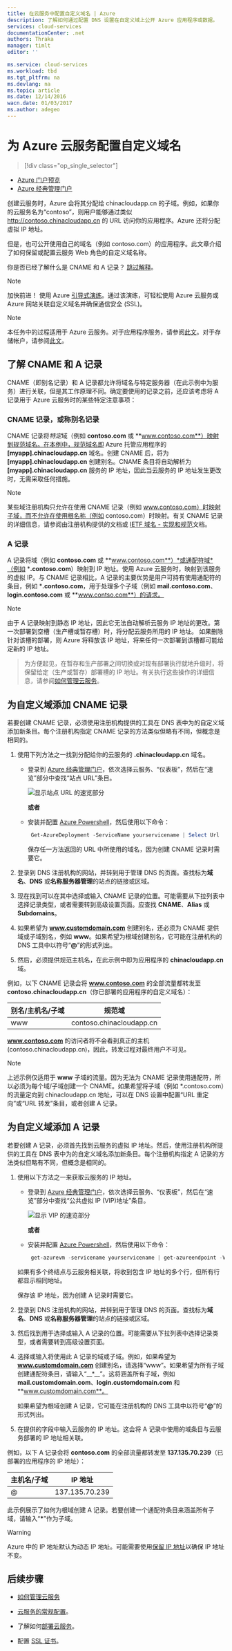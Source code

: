 ```yaml
---
title: 在云服务中配置自定义域名 | Azure
description: 了解如何通过配置 DNS 设置在自定义域上公开 Azure 应用程序或数据。
services: cloud-services
documentationCenter: .net
authors: Thraka
manager: timlt
editor: ''

ms.service: cloud-services
ms.workload: tbd
ms.tgt_pltfrm: na
ms.devlang: na
ms.topic: article
ms.date: 12/14/2016
wacn.date: 01/03/2017
ms.author: adegeo
---
```


# 为 Azure 云服务配置自定义域名

> [!div class="op_single_selector"]
- [Azure 门户预览](./cloud-services-custom-domain-name-portal.md)
- [Azure 经典管理门户](./cloud-services-custom-domain-name.md)

创建云服务时，Azure 会将其分配给 chinacloudapp.cn 的子域。例如，如果你的云服务名为“contoso”，则用户能够通过类似 http://contoso.chinacloudapp.cn 的 URL 访问你的应用程序。Azure 还将分配虚拟 IP 地址。

但是，也可公开使用自己的域名（例如 contoso.com）的应用程序。此文章介绍了如何保留或配置云服务 Web 角色的自定义域名称。

你是否已经了解什么是 CNAME 和 A 记录？ [跳过解释](#add-a-cname-record-for-your-custom-domain)。

> [!NOTE]
加快前进！ 使用 Azure [引导式演练](http://support.microsoft.com/zh-cn/kb/2990804)。通过该演练，可轻松使用 Azure 云服务或 Azure 网站关联自定义域名并确保通信安全 (SSL)。

<p/>

> [!NOTE]
本任务中的过程适用于 Azure 云服务。对于应用程序服务，请参阅[此文](../app-service-web/web-sites-custom-domain-name.md)。对于存储帐户，请参阅[此文](../storage/storage-custom-domain-name.md)。

## 了解 CNAME 和 A 记录

CNAME（即别名记录）和 A 记录都允许将域名与特定服务器（在此示例中为服务）进行关联，但是其工作原理不同。确定要使用的记录之前，还应该考虑将 A 记录用于 Azure 云服务时的某些特定注意事项：

### CNAME 记录，或称别名记录

CNAME 记录将*特定*域（例如 **contoso.com** 或 **www.contoso.com**）映射到规范域名。在本例中，规范域名即 Azure 托管应用程序的 **[myapp].chinacloudapp.cn** 域名。创建 CNAME 后，将为 **[myapp].chinacloudapp.cn** 创建别名。CNAME 条目将自动解析为 **[myapp].chinacloudapp.cn** 服务的 IP 地址，因此当云服务的 IP 地址发生更改时，无需采取任何措施。

> [!NOTE]
某些域注册机构只允许在使用 CNAME 记录（例如 www.contoso.com）时映射子域，而不允许在使用根名称（例如 contoso.com）时映射。有关 CNAME 记录的详细信息，请参阅由注册机构提供的文档或 [IETF 域名 - 实现和规范](http://tools.ietf.org/html/rfc1035)文档。

### A 记录

A 记录将域（例如 **contoso.com** 或 **www.contoso.com**）*或通配符域*（例如 ***.contoso.com**）映射到 IP 地址。使用 Azure 云服务时，映射到该服务的虚拟 IP。与 CNAME 记录相比，A 记录的主要优势是用户可持有使用通配符的条目，例如 ***.contoso.com**，用于处理多个子域（例如 **mail.contoso.com**、**login.contoso.com** 或 **www.contso.com**）的请求。

> [!NOTE]
由于 A 记录映射到静态 IP 地址，因此它无法自动解析云服务 IP 地址的更改。第一次部署到空槽（生产槽或暂存槽）时，将分配云服务所用的 IP 地址。 如果删除针对该槽的部署，则 Azure 将释放该 IP 地址，将来任何一次部署到该槽都可能给定新的 IP 地址。
>
> 为方便起见，在暂存和生产部署之间切换或对现有部署执行就地升级时，将保留给定（生产或暂存）部署槽的 IP 地址。有关执行这些操作的详细信息，请参阅[如何管理云服务](./cloud-services-how-to-manage.md)。

## <a name="add-a-cname-record-for-your-custom-domain"></a> 为自定义域添加 CNAME 记录

若要创建 CNAME 记录，必须使用注册机构提供的工具在 DNS 表中为的自定义域添加新条目。每个注册机构指定 CNAME 记录的方法类似但略有不同，但概念是相同的。

1. 使用下列方法之一找到分配给你的云服务的 **.chinacloudapp.cn** 域名。

   * 登录到 [Azure 经典管理门户]，依次选择云服务、“仪表板”，然后在“速览”部分中查找“站点 URL”条目。

       ![显示站点 URL 的速览部分][csurl]

       **或者**

   * 安装并配置 [Azure Powershell](../powershell-install-configure.md)，然后使用以下命令：

       ```powershell
        Get-AzureDeployment -ServiceName yourservicename | Select Url
       ```

     保存任一方法返回的 URL 中所使用的域名，因为创建 CNAME 记录时需要它。

1.  登录到 DNS 注册机构的网站，并转到用于管理 DNS 的页面。查找标为**域名**、**DNS** 或**名称服务器管理**的站点的链接或区域。

2.  现在找到可以在其中选择或输入 CNAME 记录的位置。可能需要从下拉列表中选择记录类型，或者需要转到高级设置页面。应查找 **CNAME**、**Alias** 或 **Subdomains**。

3.  如果希望为 **www.customdomain.com** 创建别名，还必须为 CNAME 提供域或子域别名，例如 **www**。如果希望为根域创建别名，它可能在注册机构的 DNS 工具中以符号“**@**”的形式列出。

4. 然后，必须提供规范主机名，在此示例中即为应用程序的 **chinacloudapp.cn** 域。

例如，以下 CNAME 记录会将 **www.contoso.com** 的全部流量都转发至 **contoso.chinacloudapp.cn**（你已部署的应用程序的自定义域名）：

| 别名/主机名/子域 | 规范域 |
| ------------------------- | -------------------- |
| www | contoso.chinacloudapp.cn |

**www.contoso.com** 的访问者将不会看到真正的主机 (contoso.chinacloudapp.cn)，因此，转发过程对最终用户不可见。

> [!NOTE]
上述示例仅适用于 **www** 子域的流量。因为无法为 CNAME 记录使用通配符，所以必须为每个域/子域创建一个 CNAME。如果希望将子域（例如 *.contoso.com）的流量定向到 chinacloudapp.cn 地址，可以在 DNS 设置中配置“URL 重定向”或“URL 转发”条目，或者创建 A 记录。

## 为自定义域添加 A 记录

若要创建 A 记录，必须首先找到云服务的虚拟 IP 地址。然后，使用注册机构所提供的工具在 DNS 表中为的自定义域名添加新条目。每个注册机构指定 A 记录的方法类似但略有不同，但概念是相同的。

1. 使用以下方法之一来获取云服务的 IP 地址。

   * 登录到 [Azure 经典管理门户]，依次选择云服务、“仪表板”，然后在“速览”部分中查找“公共虚拟 IP (VIP)地址”条目。

       ![显示 VIP 的速览部分][vip]

       **或者**

   * 安装并配置 [Azure Powershell](../powershell-install-configure.md)，然后使用以下命令：

       ```powershell
        get-azurevm -servicename yourservicename | get-azureendpoint -VM {$_.VM} | select Vip
       ```

    如果有多个终结点与云服务相关联，将收到包含 IP 地址的多个行，但所有行都显示相同地址。

    保存该 IP 地址，因为创建 A 记录时需要它。

1.  登录到 DNS 注册机构的网站，并转到用于管理 DNS 的页面。查找标为**域名**、**DNS** 或**名称服务器管理**的站点的链接或区域。

2.  然后找到用于选择或输入 A 记录的位置。可能需要从下拉列表中选择记录类型，或者需要转到高级设置页面。

3. 选择或输入将使用此 A 记录的域或子域。例如，如果希望为 **www.customdomain.com** 创建别名，请选择“www”。如果希望为所有子域创建通配符条目，请输入“\_\_*\_\_”。这将涵盖所有子域，例如 **mail.customdomain.com**、**login.customdomain.com** 和 **www.customdomain.com**。

    如果希望为根域创建 A 记录，它可能在注册机构的 DNS 工具中以符号“**@**”的形式列出。

4. 在提供的字段中输入云服务的 IP 地址。这会将 A 记录中使用的域条目与云服务部署的 IP 地址相关联。

例如，以下 A 记录会将 **contoso.com** 的全部流量都转发至 **137.135.70.239**（已部署的应用程序的 IP 地址）：

| 主机名/子域 | IP 地址 |
| ------------------- | -------------- |
| @ | 137\.135.70.239 |

此示例展示了如何为根域创建 A 记录。若要创建一个通配符条目来涵盖所有子域，请输入“__*__”作为子域。

>[!WARNING]
Azure 中的 IP 地址默认为动态 IP 地址。可能需要使用[保留 IP 地址](../virtual-network/virtual-networks-reserved-public-ip.md)以确保 IP 地址不变。

## 后续步骤

* [如何管理云服务](./cloud-services-how-to-manage.md)

* [云服务的常规配置](./cloud-services-how-to-configure.md)。
* 了解如何[部署云服务](./cloud-services-how-to-create-deploy.md)。
* 配置 [SSL 证书](./cloud-services-configure-ssl-certificate.md)。

[Expose Your Application on a Custom Domain]: #access-app
[Add a CNAME Record for Your Custom Domain]: #add-cname
[Expose Your Data on a Custom Domain]: #access-data
[VIP swaps]: http://msdn.microsoft.com/zh-cn/library/ee517253.aspx
[Create a CNAME record that associates the subdomain with the storage account]: #create-cname
[Azure 经典管理门户]: https://manage.windowsazure.cn
[Validate Custom Domain dialog box]: http://i.msdn.microsoft.com/dynimg/IC544437.jpg
[vip]: ./media/cloud-services-custom-domain-name/csvip.png
[csurl]: ./media/cloud-services-custom-domain-name/csurl.png

<!---HONumber=Mooncake_Quality_Review_1118_2016-->
